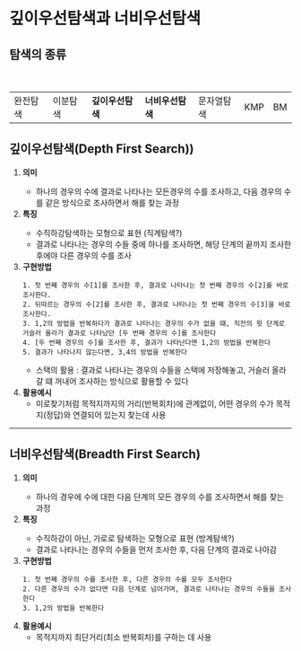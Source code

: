 <h1> 깊이우선탐색과 너비우선탐색 </h1>

<h2> 탐색의 종류 </h2>

<table>
    　　<tr>
    　　　　<td>완전탐색</td>
    　　　　<td>이분탐색</td>
    　　　　<td><strong>깊이우선탐색</strong></td>
    　　　　<td><strong>너비우선탐색</strong></td>
    　　　　<td>문자열탐색</td>
    　　　　<td>KMP</td>
    　　　　<td>BM</td>
    　　</tr>
    </table>

<h2> 깊이우선탐색(Depth First Search)) </h2>


<ol>

<li> <strong>의미</strong> </li>

- 하나의 경우의 수에 결과로 나타나는 모든경우의 수를 조사하고, 다음 경우의 수를 같은 방식으로 조사하면서 해를 찾는 과정 

<li> <strong>특징</strong></li> 

  - 수직하강탐색하는 모형으로 표현 (직계탐색?)
  - 결과로 나타나는 경우의 수들 중에 하나를 조사하면, 해당 단계의 끝까지 조사한 후에야 다른 경우의 수를 조사

<li><strong>구현방법</strong></li>
    
    1. 첫 번째 경우의 수[1]를 조사한 후, 결과로 나타나는 첫 번째 경우의 수[2]를 바로 조사한다.
    2. 뒤따르는 경우의 수[2]를 조사한 후, 결과로 나타나는 첫 번째 경우의 수[3]을 바로 조사한다.
    3. 1,2의 방법을 반복하다가 결과로 나타나는 경우의 수가 없을 떄, 직전의 윗 단계로 거슬러 올라가 결과로 나타났던 [두 번째 경우의 수]를 조사한다
    4. [두 번째 경우의 수]를 조사한 후, 결과가 나타난다면 1,2의 방법을 반복한다
    5. 결과가 나타나지 않는다면, 3,4의 방법을 반복한다 

- 스택의 활용 : 결과로 나타나는 경우의 수들을 스택에 저장해놓고, 거슬러 올라갈 떄 꺼내어 조사하는 방식으로 활용할 수 있다 

<li><strong>활용예시</strong>

- 미로찾기처럼 목적지까지의 거리(반복회차)에 관계없이, 어떤 경우의 수가 목적지(정답)와 연결되어 있는지 찾는데 사용 </li> 

</ol>

<hr> 

<h2> 너비우선탐색(Breadth First Search) </h2>


<ol>

<li> <strong>의미</strong> </li>
    
- 하나의 경우에 수에 대한 다음 단계의 모든 경우의 수를 조사하면서 해를 찾는 과정 

<li> <strong>특징</strong></li> 

- 수직하강이 아닌, 가로로 탐색하는 모형으로 표현 (방계탐색?)
- 결과로 나타나는 경우의 수들을 먼저 조사한 후, 다음 단계의 결과로 나아감


<li><strong>구현방법</strong></li>

    1. 첫 번째 경우의 수를 조사한 후, 다른 경우의 수를 모두 조사한다
    2. 다른 경우의 수가 없다면 다음 단계로 넘어가며, 결과로 나타나는 경우의 수들을 조사한다 
    3. 1,2의 방법을 반복한다 

<li><strong>활용예시</strong>

- 목적지까지 최단거리(최소 반복회차)를 구하는 데 사용

</ol>